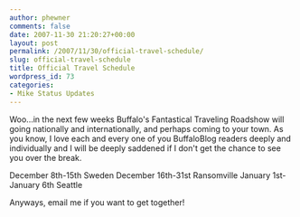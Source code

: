 ```yaml
---
author: phewner
comments: false
date: 2007-11-30 21:20:27+00:00
layout: post
permalink: /2007/11/30/official-travel-schedule/
slug: official-travel-schedule
title: Official Travel Schedule
wordpress_id: 73
categories:
- Mike Status Updates
---
```


Woo...in the next few weeks Buffalo's Fantastical Traveling Roadshow will going nationally and internationally, and perhaps coming to your town.  As you know, I love each and every one of you BuffaloBlog readers deeply and individually and I will be deeply saddened if I don't get the chance to see you over the break.

December 8th-15th Sweden
December 16th-31st Ransomville
January 1st-January 6th Seattle

Anyways, email me if you want to get together!
